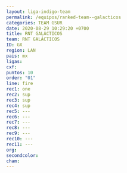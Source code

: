 ```yaml
---
layout: liga-indigo-team
permalink: /equipos/ranked-team--galacticos
categories: TEAM GSUR
date: 2020-08-29 10:29:20 +0700
title: RNT GALÁCTICOS
team: RNT GALÁCTICOS
ID: GX
region: LAN
pais: mx
ligas: 
cxf: 
puntos: 10
order: "01"
line: fire
rec1: one
rec2: sup
rec3: sup
rec4: sup
rec5: ---
rec6: ---
rec7: ---
rec8: ---
rec9: ---
rec10: ---
rec11: ---
org: 
secondcolor: 
cham:
---
```

